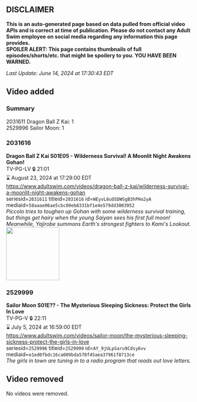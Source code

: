 ## DISCLAIMER
**This is an auto-generated page based on data pulled from official video APIs and is correct at time of publication. Please do not contact any Adult Swim employee on social media regarding any information this page provides.**  
**SPOILER ALERT: This page contains thumbnails of full episodes/shorts/etc. that might be spoilery to you. YOU HAVE BEEN WARNED.**  

_Last Update: June 14, 2024 at 17:30:43 EDT_
## Video added
### Summary
2031611 Dragon Ball Z Kai: 1  
2529996 Sailor Moon: 1  
### 2031616
**Dragon Ball Z Kai S01E05 - Wilderness Survival! A Moonlit Night Awakens Gohan!**  
TV-PG-LV 🔒 21:01  
⌛ August 23, 2024 at 17:29:00 EDT  
https://www.adultswim.com/videos/dragon-ball-z-kai/wilderness-survival-a-moonlit-night-awakens-gohan  
seriesid=`2031611` titleid=`2031616` id=`WEyvL6uOSDWSgB3hPHo2yA` mediaid=`58aaae06ae5cbc89eb8331bf1e4e579dd3003952`  
_Piccolo tries to toughen up Gohan with some wilderness survival training, but things get hairy when the young Saiyan sees his first full moon! Meanwhile, Yajirobe summons Earth's strongest fighters to Kami's Lookout._  
<a href="https://i.cdn.turner.com/adultswim/big/image-upload/thumbnails/thumb-2_image-155684013420714.jpg"><img src="https://i.cdn.turner.com/adultswim/big/image-upload/thumbnails/thumb-2_image-155684013420714.jpg" height="144px" /></a>
### 2529999
**Sailor Moon S01E?? - The Mysterious Sleeping Sickness: Protect the Girls In Love**  
TV-PG-V 🔒 22:11  
⌛ July 5, 2024 at 16:59:00 EDT  
https://www.adultswim.com/videos/sailor-moon/the-mysterious-sleeping-sickness-protect-the-girls-in-love  
seriesid=`2529996` titleid=`2529999` id=`AY_9jULpSaru9Cdsy6vv` mediaid=`e1ed0fbdc16ca009bda570f45aea37961f8713ce`  
_The girls in town are tuning in to a radio program that reads out love letters._  
## Video removed
No videos were removed.  
